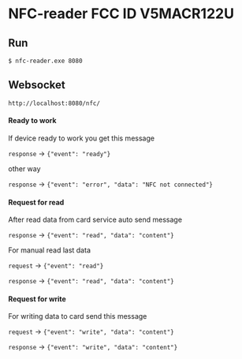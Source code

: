 # NFC-reader FCC ID V5MACR122U


## Run
`$ nfc-reader.exe 8080 `


## Websocket
`http://localhost:8080/nfc/`

#### Ready to work
If device ready to work you get this message 

`response` -> `{"event": "ready"}` 

other way

`response` -> `{"event": "error", "data": "NFC not connected"}`

#### Request for read
After read data from card service auto send message

`response` -> `{"event": "read", "data": "content"}`

For manual read last data

`request` -> `{"event": "read"}`

`response` ->  `{"event": "read", "data": "content"}`

#### Request for write
For writing data to card send this message 

`request` -> `{"event": "write", "data": "content"}`

`response` ->  `{"event": "write", "data": "content"}`
